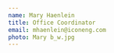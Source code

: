 ```yaml
---
name: Mary Haenlein
title: Office Coordinator
email: mhaenlein@iconeng.com
photo: Mary b_w.jpg
---
```

